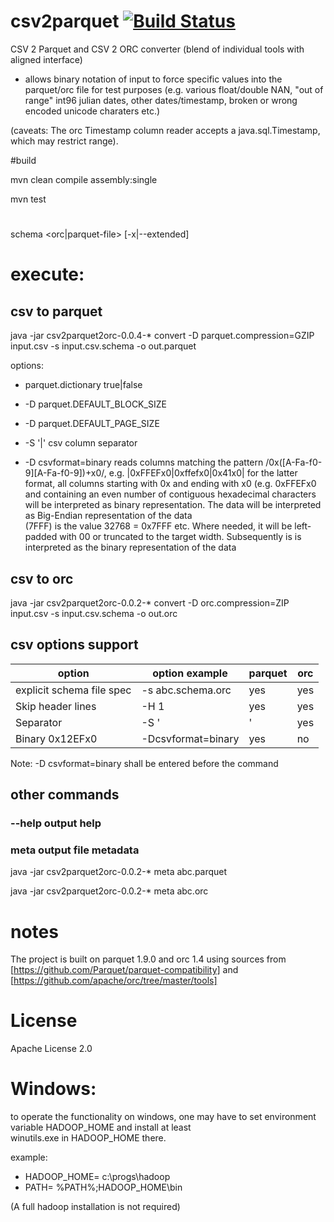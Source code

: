 # csv2parquet   [![Build Status](https://travis-ci.org/jfseb/csv2parquet2orc.svg?branch=master)](https://travis-ci.org/jfseb/csv2parquet2orc)

CSV 2 Parquet and CSV 2 ORC converter 
(blend of individual tools with aligned interface) 

- allows binary notation of input to force specific values into the parquet/orc file for test purposes
(e.g. various float/double NAN, "out of range" int96 julian dates, other dates/timestamp, broken or 
 wrong encoded unicode charaters etc.)
 
 (caveats: The orc Timestamp column reader accepts a java.sql.Timestamp, which may restrict range).  

#build 

mvn clean compile assembly:single

mvn test

# 

schema <orc|parquet-file>   [-x|--extended]

# execute: 


## csv to parquet

java -jar csv2parquet2orc-0.0.4-*   convert  -D parquet.compression=GZIP   input.csv  -s input.csv.schema -o out.parquet 

options: 
 *  parquet.dictionary  true|false
 * -D parquet.DEFAULT_BLOCK_SIZE <int> 
 * -D parquet.DEFAULT_PAGE_SIZE <int>

 * -S '|' csv column separator
 
 * -D csvformat=binary   reads columns matching the pattern /0x(\[A-Fa-f0-9\]\[A-Fa-f0-9\])+x0/,
   e.g.  |0xFFEFx0|0xffefx0|0x41x0|
   for the latter format, all columns starting with 0x and ending with x0  (e.g. 0xFFEFx0 
   and containing an even number of contiguous hexadecimal characters  will be interpreted as 
   binary representation.
   The data will be interpreted as Big-Endian representation of the data  
    (7FFF) is the value 32768 = 0x7FFF etc. 
   Where needed, it will be left-padded with 00 or truncated to the target width. 
   Subsequently is is interpreted as the binary representation of the data

## csv to orc 

java -jar csv2parquet2orc-0.0.2-*   convert  -D orc.compression=ZIP   input.csv  -s input.csv.schema -o out.orc 


## csv options support



| option | option example | parquet | orc |
| --- | --- | --- | --- |
| explicit schema file spec | -s abc.schema.orc | yes | yes |
| Skip header lines | -H 1 | yes | yes |
| Separator | -S '|' | yes | yes | 
| Binary 0x12EFx0 |  -Dcsvformat=binary | yes | no |


Note: -D csvformat=binary shall be entered before the command 


## other commands

### --help output help

### meta output file metadata

java -jar csv2parquet2orc-0.0.2-*   meta  abc.parquet

java -jar csv2parquet2orc-0.0.2-*   meta  abc.orc


# notes

The project is built on parquet 1.9.0 
and orc 1.4 
using sources from [https://github.com/Parquet/parquet-compatibility]
and                [https://github.com/apache/orc/tree/master/tools]


#

# License

Apache License 2.0


# Windows: 

to operate the functionality on windows, one may have to set 
environment variable HADOOP_HOME and install at least  
  winutils.exe in HADOOP_HOME  there. 
  
  example:

 - HADOOP_HOME=   c:\progs\hadoop
 - PATH= %PATH%;HADOOP_HOME\bin 

(A full hadoop installation is not required)




